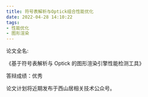```yaml
---
title: 符号表解析与Optick组合性能优化
date: 2022-04-28 14:10:22
tags: 
- 性能优化
- 图形渲染
---
```


论文全名:

《基于符号表解析与 Optick 的图形渲染引擎性能检测工具》

答辩成绩：优秀

论文计划将近期发布于西山居相关技术公众号。